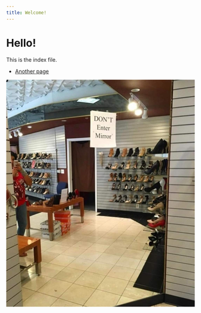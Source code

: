 ```yaml
---
title: Welcome!
---
```

# Hello!

This is the index file.

* [Another page](/another)

![Test image](media/dont-enter-mirror.jpg)
